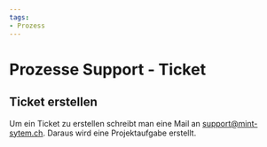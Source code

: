 ```yaml
---
tags:
- Prozess
---
```

# Prozesse Support - Ticket

## Ticket erstellen

Um ein Ticket zu erstellen schreibt man eine Mail an <support@mint-sytem.ch>. Daraus wird eine Projektaufgabe erstellt.